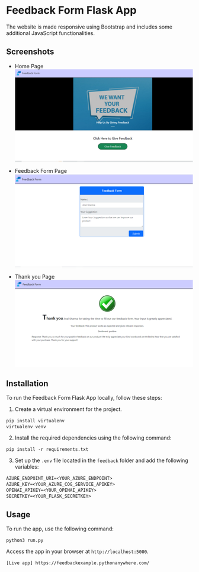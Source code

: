 # Feedback Form Flask App

The website is made responsive using Bootstrap and includes some additional JavaScript functionalities.

## Screenshots 
- Home Page
![HomePage](/screenshot1.png)

- Feedback Form Page
![Feedback](/screenshot2.png)

- Thank you Page
![Feedback](/screenshot3.png)

## Installation

To run the Feedback Form Flask App locally, follow these steps:

1. Create a virtual environment for the project.

```
pip install virtualenv
virtualenv venv
```

2. Install the required dependencies using the following command:
```
pip install -r requirements.txt
```

3. Set up the `.env` file located in the `feedback` folder and add the following variables:

```
AZURE_ENDPOINT_URI=<YOUR_AZURE_ENDPOINT>
AZURE_KEY=<YOUR_AZURE_COG_SERVICE_APIKEY>
OPENAI_APIKEY=<YOUR_OPENAI_APIKEY>
SECRETKEY=<YOUR_FLASK_SECRETKEY>
```

## Usage

To run the app, use the following command:

```
python3 run.py
```

Access the app in your browser at `http://localhost:5000`.

```
[Live app] https://feedbackexample.pythonanywhere.com/
